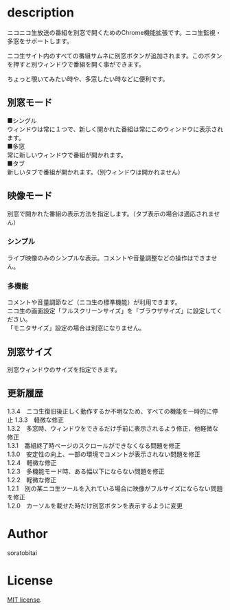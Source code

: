 # description

ニコニコ生放送の番組を別窓で開くためのChrome機能拡張です。ニコ生監視・多窓をサポートします。  

ニコ生サイト内のすべての番組サムネに別窓ボタンが追加されます。このボタンを押すと別ウィンドウで番組を開く事ができます。  

ちょっと覗いてみたい時や、多窓したい時などに便利です。  


## 別窓モード

■シングル  
ウィンドウは常に１つで、新しく開かれた番組は常にこのウィンドウに表示されます。  
■多窓  
常に新しいウィンドウで番組が開かれます。  
■タブ  
新しいタブで番組が開かれます。（別ウィンドウは開かれません）  

## 映像モード

別窓で開かれた番組の表示方法を指定します。（タブ表示の場合は適応されません）  
  
### シンプル  
ライブ映像のみのシンプルな表示。コメントや音量調整などの操作はできません。  
  
### 多機能  
コメントや音量調節など（ニコ生の標準機能）が利用できます。  
ニコ生の画面設定「フルスクリーンサイズ」を「ブラウザサイズ」に設定してください。  
「モニタサイズ」設定の場合は別窓になりません。  

## 別窓サイズ

別窓ウィンドウのサイズを指定できます。  


## 更新履歴

1.3.4　ニコ生復旧後正しく動作するか不明なため、すべての機能を一時的に停止
1.3.3　軽微な修正  
1.3.2　多窓時、ウィンドウをできるだけ手前に表示されるよう修正、他軽微な修正  
1.3.1　番組終了時ページのスクロールができなくなる問題を修正  
1.3.0　安定性の向上、一部の環境でコメントが表示されない問題を修正  
1.2.4　軽微な修正  
1.2.3　多機能モード時、ある幅以下にならない問題を修正  
1.2.2　軽微な修正  
1.2.1　別の某ニコ生ツールを入れている場合に映像がフルサイズにならない問題を修正  
1.2.0　カーソルを載せた時だけ別窓ボタンを表示するように変更  

# Author
soratobitai

# License
[MIT license](https://en.wikipedia.org/wiki/MIT_License).